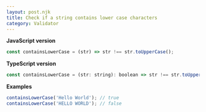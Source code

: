 ```yaml
---
layout: post.njk
title: Check if a string contains lower case characters
category: Validator
---
```


**JavaScript version**

```js
const containsLowerCase = (str) => str !== str.toUpperCase();
```

**TypeScript version**

```js
const containsLowerCase = (str: string): boolean => str !== str.toUpperCase();
```

**Examples**

```js
containsLowerCase('Hello World'); // true
containsLowerCase('HELLO WORLD'); // false
```

